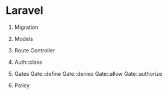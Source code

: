 # Laravel

1. Migration
2. Models
3. Route Controller
4. Auth::class
5. Gates
    Gate::define
    Gate::denies
    Gate::allow
    Gate::authorize

6. Policy
